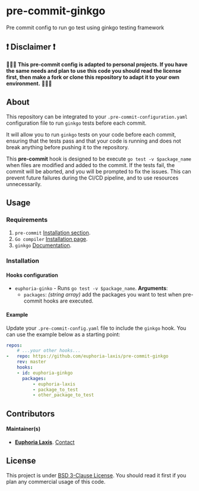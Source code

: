 # pre-commit-ginkgo

Pre commit config to run go test using ginkgo testing framework

## :heavy_exclamation_mark: Disclaimer :heavy_exclamation_mark:

:rotating_light::rotating_light::rotating_light: 
**This pre-commit config is adapted to personal projects.
If you have the same needs and plan to use this code you should read the license
first, then make a fork or clone this repository to adapt it to your own 
environment.** 
:rotating_light::rotating_light::rotating_light:

## About

This repository can be integrated to your `.pre-commit-configuration.yaml` 
configuration file to run `ginkgo` tests before each commit.

It will allow you to run `ginkgo` tests on your code before each commit, 
ensuring that the tests pass and that your code is running and does not break
anything before pushing it to the repository.

This **pre-commit** hook is designed to be execute `go test -v $package_name`
when files are modified and added to the commit.
If the tests fail, the commit will be aborted, and you will be prompted to fix 
the issues.
This can prevent future failures during the CI/CD pipeline, and to use resources
unnecessarily.

## Usage

### Requirements

1. `pre-commit` [Installation section](https://pre-commit.com/#install).
2. `Go compiler` [Installation page](https://golang.org/doc/install).
3. `ginkgo` [Documentation](https://onsi.github.io/ginkgo/).

### Installation

#### Hooks configuration

* `euphoria-ginko` - Runs `go test -v $package_name`. **Arguments**:
    * `packages`: *(string array)* add the packages you want to test when 
      pre-commit hooks are executed.

#### Example

Update your `.pre-commit-config.yaml` file to include the `ginkgo` hook.
You can use the example below as a starting point:

````yaml
repos:
    # ...your other hooks...
-   repo: https://github.com/euphoria-laxis/pre-commit-ginkgo
    rev: master
    hooks:
    - id: euphoria-ginkgo
      packages: 
          - euphoria-laxis
          - package_to_test 
          - other_package_to_test
````

## Contributors

#### Maintainer(s)

* **[Euphoria Laxis](https://github.com/euphoria-laxis)**. [Contact](mailto:euphoria.laxis@euphoria-laxis.com)


## License

This project is under [BSD 3-Clause License](./LICENSE). You should read it first if you plan any
commercial usage of this code.
